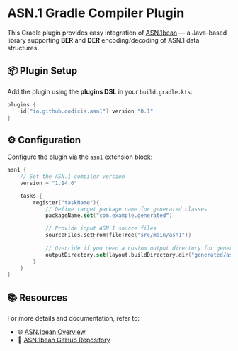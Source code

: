 # ASN.1 Gradle Compiler Plugin

This Gradle plugin provides easy integration of [ASN.1bean](https://github.com/beanit/asn1bean) — a Java-based library supporting **BER** and **DER** encoding/decoding of ASN.1 data structures.

## 📦 Plugin Setup

Add the plugin using the **plugins DSL** in your `build.gradle.kts`:

```kotlin
plugins {
    id("io.github.codicis.asn1") version "0.1"
}
```

## ⚙️ Configuration

Configure the plugin via the `asn1` extension block:

```kotlin
asn1 {
    // Set the ASN.1 compiler version
    version = "1.14.0"

    tasks {
        register("taskName"){
            // Define target package name for generated classes
            packageName.set("com.example.generated")

            // Provide input ASN.1 source files
            sourceFiles.setFrom(fileTree("src/main/asn1"))
            
            // Override if you need a custom output directory for generated Java classes
            outputDirectory.set(layout.buildDirectory.dir("generated/asn1"))
        }
    }
}
```

## 📚 Resources

For more details and documentation, refer to:

- 🌐 [ASN.1bean Overview](https://www.beanit.com/asn1/)
- 🧩 [ASN.1bean GitHub Repository](https://github.com/beanit/asn1bean)